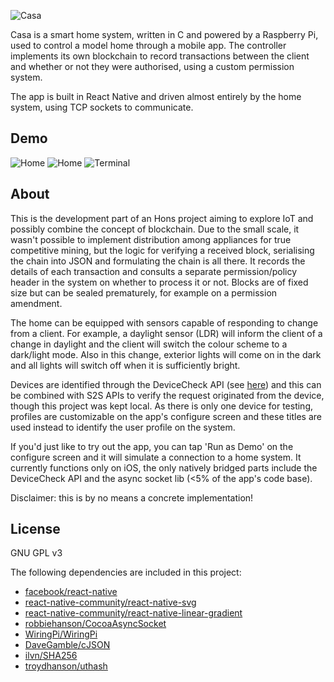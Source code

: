 ![Casa](https://raw.githubusercontent.com/cewpur/Casa/master/asset/banner.png)

Casa is a smart home system, written in C and powered by a Raspberry Pi, used to control a model home through a mobile app. The controller implements its own blockchain to record transactions between the client and whether or not they were authorised, using a custom permission system.

The app is built in React Native and driven almost entirely by the home system, using TCP sockets to communicate.

## Demo
![Home](https://raw.githubusercontent.com/cewpur/Casa/master/asset/home.png)
![Home](https://raw.githubusercontent.com/cewpur/Casa/master/asset/home-night.png)
![Terminal](https://raw.githubusercontent.com/cewpur/Casa/master/asset/terminal.png)

## About
This is the development part of an Hons project aiming to explore IoT and possibly combine the concept of blockchain. Due to the small scale, it wasn't possible to implement distribution among appliances for true competitive mining, but the logic for verifying a received block, serialising the chain into JSON and formulating the chain is all there. It records the details of each transaction and consults a separate permission/policy header in the system on whether to process it or not. Blocks are of fixed size but can be sealed prematurely, for example on a permission amendment.

The home can be equipped with sensors capable of responding to change from a client. For example, a daylight sensor (LDR) will inform the client of a change in daylight and the client will switch the colour scheme to a dark/light mode. Also in this change, exterior lights will come on in the dark and all lights will switch off when it is sufficiently bright.

Devices are identified through the DeviceCheck API (see [here](https://github.com/cewpur/react-native-device-check)) and this can be combined with S2S APIs to verify the request originated from the device, though this project was kept local. As there is only one device for testing, profiles are customizable on the app's configure screen and these titles are used instead to identify the user profile on the system.

If you'd just like to try out the app, you can tap 'Run as Demo' on the configure screen and it will simulate a connection to a home system. It currently functions only on iOS, the only natively bridged parts include the DeviceCheck API and the async socket lib (<5% of the app's code base).

Disclaimer: this is by no means a concrete implementation!

## License
GNU GPL v3

The following dependencies are included in this project:
* [facebook/react-native](https://github.com/facebook/react-native)
* [react-native-community/react-native-svg](https://github.com/react-native-community/react-native-svg)
* [react-native-community/react-native-linear-gradient](https://github.com/react-native-community/react-native-linear-gradient)
* [robbiehanson/CocoaAsyncSocket](https://github.com/robbiehanson/CocoaAsyncSocket)
* [WiringPi/WiringPi](https://github.com/WiringPi/WiringPi)
* [DaveGamble/cJSON](https://github.com/DaveGamble/cJSON)
* [ilvn/SHA256](https://github.com/ilvn/SHA256)
* [troydhanson/uthash](https://github.com/troydhanson/uthash)
